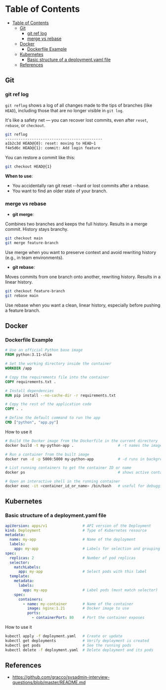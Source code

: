 # Table of Contents
- [Table of Contents](#table-of-contents)
  - [Git](#git)
    - [git ref log](#git-ref-log)
    - [merge vs rebase](#merge-vs-rebase)
  - [Docker](#docker)
    - [Dockerfile Example](#dockerfile-example)
  - [Kubernetes](#kubernetes)
    - [Basic structure of a deployment.yaml file](#basic-structure-of-a-deploymentyaml-file)
  - [References](#references)

## Git

### git ref log

`git reflog` shows a log of all changes made to the tips of branches (like `HEAD`), including those that are no longer visible in `git log`.

It's like a safety net — you can recover lost commits, even after `reset`, `rebase`, or `checkout`.

```bash
git reflog
--------------------------------------------
a1b2c3d HEAD@{0}: reset: moving to HEAD~1
f4e5d6c HEAD@{1}: commit: Add login feature
```
You can restore a commit like this:
```bash
git checkout HEAD@{1}
```

**When to use**:

- You accidentally ran git reset --hard or lost commits after a rebase.
- You want to find an older state of your branch.


### merge vs rebase

- **git merge**:  

Combines two branches and keeps the full history.
Results in a merge commit. History stays branchy.
```bash
git checkout main
git merge feature-branch
```
Use merge when you want to preserve context and avoid rewriting history (e.g., in team environments).

- **git rebase**:  

Moves commits from one branch onto another, rewriting history.
Results in a linear history.

```bash
git checkout feature-branch
git rebase main
```

Use rebase when you want a clean, linear history, especially before pushing a feature branch.

## Docker

### Dockerfile Example

```Dockerfile
# Use an official Python base image
FROM python:3.11-slim

# Set the working directory inside the container
WORKDIR /app

# Copy the requirements file into the container
COPY requirements.txt .

# Install dependencies
RUN pip install --no-cache-dir -r requirements.txt

# Copy the rest of the application code
COPY . .

# Define the default command to run the app
CMD ["python", "app.py"]
```

How to use it

```bash
# Build the Docker image from the Dockerfile in the current directory
docker build -t my-python-app .                    # -t names the image "my-python-app"

# Run a container from the built image
docker run -d -p 5000:5000 my-python-app           # -d runs in background, -p maps port 5000 (host:container)

# List running containers to get the container ID or name
docker ps                                          # shows active containers

# Open an interactive shell in the running container
docker exec -it <container_id_or_name> /bin/bash   # useful for debugging or inspecting the container

```
## Kubernetes

### Basic structure of a deployment.yaml file

```yaml
apiVersion: apps/v1                # API version of the Deployment
kind: Deployment                   # Type of Kubernetes resource
metadata:
  name: my-app                     # Name of the deployment
  labels:
    app: my-app                    # Labels for selection and grouping
spec:
  replicas: 2                      # Number of pod replicas
  selector:
    matchLabels:
      app: my-app                  # Select pods with this label
  template:
    metadata:
      labels:
        app: my-app                # Label pods (must match selector)
    spec:
      containers:
        - name: my-container       # Name of the container
          image: nginx:1.21        # Docker image to use
          ports:
            - containerPort: 80    # Port the container exposes
```
How to use it

```bash
kubectl apply -f deployment.yaml   # Create or update
kubectl get deployments            # Verify deployment is created
kubectl get pods                   # See the running pods
kubectl delete -f deployment.yaml  # Delete deployment and its pods
```

## References
 - https://github.com/gracco/sysadmin-interview-questions/blob/master/README.md
    